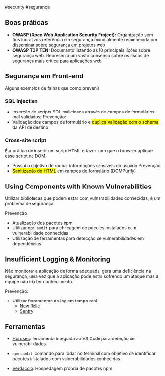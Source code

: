 #security #segurança

## Boas práticas
* **OWASP (Open Web Application Security Project):** Organização sem fins lucrativos referência em segurança mundialmente reconhecida por disseminar sobre segurança em projetos web
* **OWASP TOP TEN:** Documento listando as 10 principais lições sobre segurança web. Representa um vasto consenso sobre os riscos de segurança mais crítica para aplicações web

## Segurança em Front-end
Alguns exemplos de falhas que como prevenir

### SQL Injection
* Inserção de scripts SQL maliciosos através de campos de formulários mal validados;
Prevenção:
* Validação dos campos de formulário e <mark class="hltr-yellow">duplica validação com o schema</mark> da API de destino

### Cross-site script
É a prática de inserir um script HTML e fazer com que o browser aplique esse script no DOM. 
* Possui o objetivo de roubar informações sensíveis do usuário
Prevenção
* <mark class="hltr-yellow">Sanitização do HTML</mark> em campos de formulário (DOMPurify)

## Using Components with Known Vulnerabilities

Utilizar bibliotecas que podem estar com vulnerabilidades conhecidas, é um problema de segurança.

Prevenção
* Atualização dos pacotes npm
* Utilizar `npm audit` para checagem de pacotes instalados com vulnerabilidade conhecidas
* Utilização de ferramentas para detecção de vulnerabilidades em dependências.

## Insufficient Logging & Monitoring

Não monitorar a aplicação de forma adequada, gera uma deficiência na segurança, uma vez que a aplicação pode estar sofrendo um ataque mas a equipe não iria ter conhecimento. 

Prevenção:
* Utilizar ferramentas de log em tempo real
	* [New Relic](https://newrelic.com/pt)
	* [Sentry](https://sentry.io/welcome/)

## Ferramentas

-  [Horusec](https://horusec.io/site/): ferramenta integrada ao VS Code para deteção de vulnerabilidades. 
  
- `npm audit`: comando para rodar no terminal com objetivo de identificar pacotes instalados com vulnerabilidades conhecidas
  
- [Verdaccio](https://verdaccio.org/): Hospedagem própria de pacotes npm